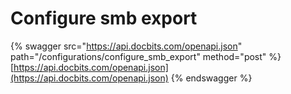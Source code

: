 # Configure smb export

{% swagger src="https://api.docbits.com/openapi.json" path="/configurations/configure_smb_export" method="post" %}
[https://api.docbits.com/openapi.json](https://api.docbits.com/openapi.json)
{% endswagger %}
